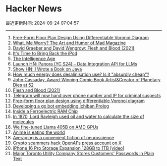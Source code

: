 # Hacker News

最近更新时间: 2024-09-24 07:04:57

--- 
1. [Free-Form Floor Plan Design Using Differentiable Voronoi Diagram](https://github.com/nobuyuki83/floor_plan) 
2. [What, Me Worry? The Art and Humor of Mad Magazine](https://www.nrm.org/2024/08/mad/) 
3. [David Graeber and David Wengrow: Flesh and Blood (2021)](https://theanarchistlibrary.org/library/david-graeber-and-david-wengrow-flesh-and-blood) 
4. [It's Time to Bring Back the iPod](https://www.nightwater.email/ipod/) 
5. [The Intelligence Age](https://ia.samaltman.com/) 
6. [Launch HN: Panora (YC S24) – Data Integration API for LLMs](https://github.com/panoratech/Panora) 
7. [Show HN: I Wrote a Book on Java](https://news.ycombinator.com/item?id=41629377) 
8. [How much energy does desalinisation use? Is it "absurdly cheap"?](https://www.sustainabilitybynumbers.com/p/how-much-energy-does-desalinisation) 
9. [John Cassaday, Award-Winning Comic Book Artist&Creator of Planetary Dies at 52](https://www.nytimes.com/2024/09/18/arts/john-cassaday-dead.html) 
10. [Flesh and Blood (2021)](https://theanarchistlibrary.org/library/david-graeber-and-david-wengrow-flesh-and-blood) 
11. [Telegram will now hand over phone number and IP for criminal suspects](https://www.theverge.com/2024/9/23/24252276/telegram-disclose-user-data-legal-requests-criminal-activity) 
12. [Free-form floor plan design using differentiable Voronoi diagram](https://github.com/nobuyuki83/floor_plan) 
13. [Developing a go bot embedding ichiban Prolog](https://rogersm.net/posts/developing-a-go-bot-embedding-ichiban-prolog/) 
14. [Inside a Ferroelectric RAM Chip](http://www.righto.com/2024/09/ramtron-ferroelectric-fram-die.html) 
15. [In 1870, Lord Rayleigh used oil and water to calculate the size of molecules](https://www.atomsonly.news/p/franklin-oil) 
16. [We fine-tuned Llama 405B on AMD GPUs](https://publish.obsidian.md/felafax/pages/Tune+Llama3+405B+on+AMD+MI300x+(our+journey)) 
17. [Anime is eating the world](https://a16z.com/anime-is-eating-the-world/) 
18. [Averaging is a convenient fiction of neuroscience](https://www.thetransmitter.org/neural-coding/averaging-is-a-convenient-fiction-of-neuroscience/) 
19. [Crypto scammers hack OpenAI's press account on X](https://techcrunch.com/2024/09/23/crypto-scammers-hack-openais-press-account-on-x/) 
20. [iPhone 16 Pro Storage Expansion 128GB to 1TB [video]](https://www.youtube.com/watch?v=KRRNR4HyYaw) 
21. [Major Toronto Utility Company Stores Customers' Passwords in Plain Text](https://old.reddit.com/r/toronto/comments/1fnqw0c/psa_toronto_hydro_is_able_to_see_your_login/) 

